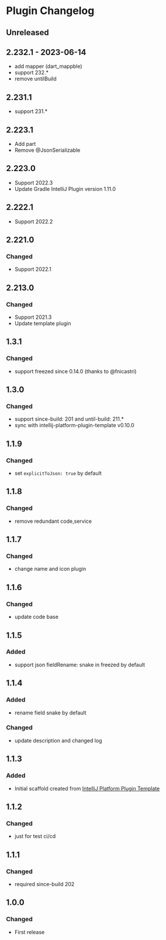 <!-- Keep a Changelog guide -> https://keepachangelog.com -->

# Plugin Changelog

## Unreleased

## 2.232.1 - 2023-06-14
- add mapper (dart_mappble)
- support 232.*
- remove untilBuild

## 2.231.1
- support 231.*

## 2.223.1
- Add part
- Remove @JsonSerializable

## 2.223.0
- Support 2022.3
- Update Gradle IntelliJ Plugin version 1.11.0

## 2.222.1
- Support 2022.2

## 2.221.0

### Changed
- Support 2022.1

## 2.213.0

### Changed
- Support 2021.3
- Update template plugin

## 1.3.1

### Changed
- support freezed since 0.14.0 (thanks to @fnicastri)

## 1.3.0

### Changed
- support since-build: 201 and until-build: 211.*
- sync with intellij-platform-plugin-template v0.10.0

## 1.1.9

### Changed
- set `explicitToJson: true` by default

## 1.1.8

### Changed
- remove redundant code,service

## 1.1.7

### Changed
- change name and icon plugin

## 1.1.6

### Changed
- update code base

## 1.1.5

### Added
- support json fieldRename: snake in freezed by default

## 1.1.4

### Added
- rename field snake by default

### Changed
- update description and changed log

## 1.1.3

### Added
- Initial scaffold created
  from [IntelliJ Platform Plugin Template](https://github.com/JetBrains/intellij-platform-plugin-template)

## 1.1.2

### Changed
- just for test ci/cd

## 1.1.1

### Changed
- required since-build 202

## 1.0.0

### Changed
- First release
